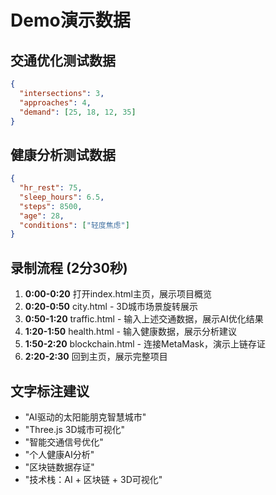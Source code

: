 # Demo演示数据

## 交通优化测试数据
```json
{
  "intersections": 3,
  "approaches": 4, 
  "demand": [25, 18, 12, 35]
}
```

## 健康分析测试数据
```json
{
  "hr_rest": 75,
  "sleep_hours": 6.5,
  "steps": 8500,
  "age": 28,
  "conditions": ["轻度焦虑"]
}
```

## 录制流程 (2分30秒)
1. **0:00-0:20** 打开index.html主页，展示项目概览
2. **0:20-0:50** city.html - 3D城市场景旋转展示
3. **0:50-1:20** traffic.html - 输入上述交通数据，展示AI优化结果
4. **1:20-1:50** health.html - 输入健康数据，展示分析建议
5. **1:50-2:20** blockchain.html - 连接MetaMask，演示上链存证
6. **2:20-2:30** 回到主页，展示完整项目

## 文字标注建议
- "AI驱动的太阳能朋克智慧城市"
- "Three.js 3D城市可视化"
- "智能交通信号优化"
- "个人健康AI分析"
- "区块链数据存证"
- "技术栈：AI + 区块链 + 3D可视化"